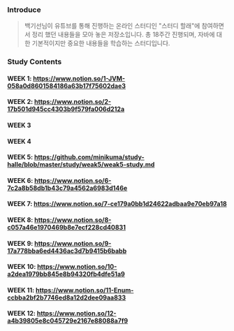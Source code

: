 ### Introduce   
> 백기선님이 유튜브를 통해 진행하는 온라인 스터디인 "스터디 할래"에 참여하면서 정리 했던 내용들을 모아 놓은 저장소입니다. 총 18주간 진행되며, 자바에 대한 기본적이지만 중요한 내용들을 학습하는 스터디입니다.

### Study Contents
#### WEEK 1: https://www.notion.so/1-JVM-058a0d8601584186a63b17f75602dae3     
#### WEEK 2: https://www.notion.so/2-17b501d945cc4303b9f579fa006d212a     
#### WEEK 3
#### WEEK 4
#### WEEK 5: https://github.com/minikuma/study-halle/blob/master/study/weak5/weak5-study.md        
#### WEEK 6: https://www.notion.so/6-7c2a8b58db1b43c79a4562a6983d146e       
#### WEEK 7: https://www.notion.so/7-ce179a0bb1d24622adbaa9e70eb97a18       
#### WEEK 8: https://www.notion.so/8-c057a46e1970469b8e7ecf228cd40831    
#### WEEK 9: https://www.notion.so/9-17a778bba6ed4436ac3d7b9415b6babb    
#### WEEK 10: https://www.notion.so/10-a2dea1979bb845e8b94320fb4dfe51a9     
#### WEEK 11: https://www.notion.so/11-Enum-ccbba2bf2b7746ed8a12d2dee09aa833    
#### WEEK 12: https://www.notion.so/12-a4b39805e8c045729e2167e88088a7f9    







